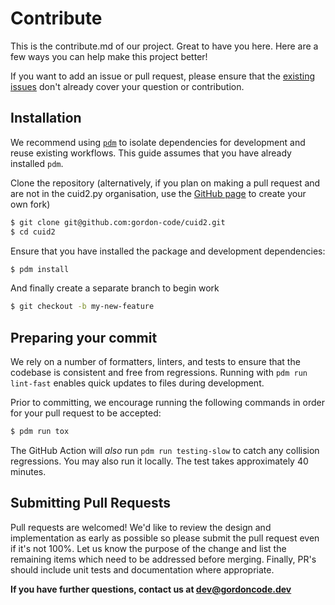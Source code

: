 # Contribute

This is the contribute.md of our project. Great to have you here. 
Here are a few ways you can help make this project better!

If you want to add an issue or pull request, please ensure that 
the [existing issues](https://github.com/gordon-code/cuid2/issues) 
don't already cover your question or contribution.

## Installation

We recommend using [`pdm`](https://pdm.fming.dev/latest/) 
to isolate dependencies for development and reuse existing workflows. 
This guide assumes that you have already installed `pdm`.

Clone the repository (alternatively, if you plan on making a pull request and 
are not in the cuid2.py organisation, use the [GitHub page](https://github.com/gordon-code/cuid2) 
to create your own fork)
```bash
$ git clone git@github.com:gordon-code/cuid2.git
$ cd cuid2
```

Ensure that you have installed the package and development dependencies:
```bash
$ pdm install
```

And finally create a separate branch to begin work
```bash
$ git checkout -b my-new-feature
```

## Preparing your commit

We rely on a number of formatters, linters, and tests to ensure that 
the codebase is consistent and free from regressions. Running with
`pdm run lint-fast` enables quick updates to files during development.

Prior to committing, we encourage running the following commands in
order for your pull request to be accepted:
```bash
$ pdm run tox
```

The GitHub Action will _also_ run `pdm run testing-slow` to catch any
collision regressions. You may also run it locally. The test takes
approximately 40 minutes.

## Submitting Pull Requests

Pull requests are welcomed! We'd like to review the design and implementation as early as
possible so please submit the pull request even if it's not 100%.
Let us know the purpose of the change and list the remaining items which need to be
addressed before merging. Finally, PR's should include unit tests and documentation
where appropriate.

**If you have further questions, contact us at dev@gordoncode.dev**
